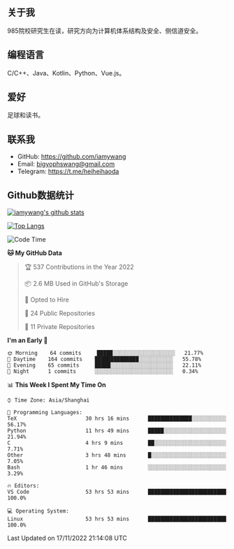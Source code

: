 ## 关于我

985院校研究生在读，研究方向为计算机体系结构及安全、侧信道安全。

## 编程语言

C/C++、Java、Kotlin、Python、Vue.js。

## 爱好

足球和读书。

## 联系我

- GitHub: https://github.com/iamywang
- Email: bigyophswang@gmail.com
- Telegram: https://t.me/heiheihaoda

## Github数据统计

[![iamywang's github stats](https://github-readme-stats.vercel.app/api?username=iamywang&count_private=true&show_icons=true)]()

[![Top Langs](https://github-readme-stats.vercel.app/api/top-langs/?username=iamywang&layout=compact)]()

<!--START_SECTION:waka-->
![Code Time](http://img.shields.io/badge/Code%20Time-596%20hrs%2028%20mins-blue)

**🐱 My GitHub Data** 

> 🏆 537 Contributions in the Year 2022
 > 
> 📦 2.6 MB Used in GitHub's Storage 
 > 
> 💼 Opted to Hire
 > 
> 📜 24 Public Repositories 
 > 
> 🔑 11 Private Repositories  
 > 
**I'm an Early 🐤** 

```text
🌞 Morning    64 commits     █████░░░░░░░░░░░░░░░░░░░░   21.77% 
🌆 Daytime    164 commits    ██████████████░░░░░░░░░░░   55.78% 
🌃 Evening    65 commits     █████░░░░░░░░░░░░░░░░░░░░   22.11% 
🌙 Night      1 commits      ░░░░░░░░░░░░░░░░░░░░░░░░░   0.34%

```


📊 **This Week I Spent My Time On** 

```text
⌚︎ Time Zone: Asia/Shanghai

💬 Programming Languages: 
TeX                      30 hrs 16 mins      ██████████████░░░░░░░░░░░   56.17% 
Python                   11 hrs 49 mins      █████░░░░░░░░░░░░░░░░░░░░   21.94% 
C                        4 hrs 9 mins        ██░░░░░░░░░░░░░░░░░░░░░░░   7.71% 
Other                    3 hrs 48 mins       █░░░░░░░░░░░░░░░░░░░░░░░░   7.05% 
Bash                     1 hr 46 mins        ░░░░░░░░░░░░░░░░░░░░░░░░░   3.29%

🔥 Editors: 
VS Code                  53 hrs 53 mins      █████████████████████████   100.0%

💻 Operating System: 
Linux                    53 hrs 53 mins      █████████████████████████   100.0%

```


 Last Updated on 17/11/2022 21:14:08 UTC
<!--END_SECTION:waka-->
